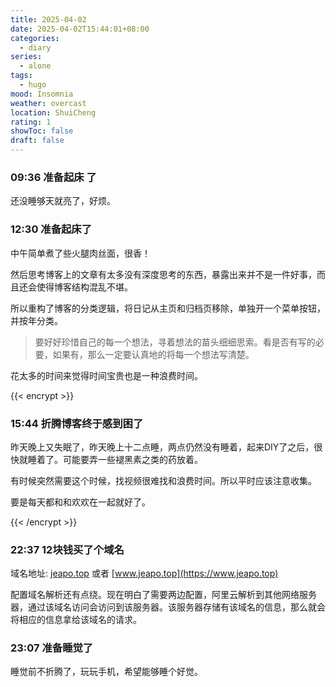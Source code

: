 ```yaml
---
title: 2025-04-02
date: 2025-04-02T15:44:01+08:00
categories:
  - diary
series:
  - alone
tags:
  - hugo
mood: Insomnia
weather: overcast
location: ShuiCheng
rating: 1
showToc: false
draft: false
---
```

### 09:36 准备起床 了

还没睡够天就亮了，好烦。

### 12:30 准备起床了

中午简单煮了些火腿肉丝面，很香！

然后思考博客上的文章有太多没有深度思考的东西，暴露出来并不是一件好事，而且还会使得博客结构混乱不堪。

所以重构了博客的分类逻辑，将日记从主页和归档页移除，单独开一个菜单按钮，并按年分类。

> 要好好珍惜自己的每一个想法，寻着想法的苗头细细思索。看是否有写的必要，如果有，那么一定要认真地的将每一个想法写清楚。

花太多的时间来觉得时间宝贵也是一种浪费时间。


{{< encrypt >}}

### 15:44 折腾博客终于感到困了

昨天晚上又失眠了，昨天晚上十二点睡，两点仍然没有睡着，起来DIY了之后，很快就睡着了。可能要弄一些褪黑素之类的药放着。

有时候突然需要这个时候，找视频很难找和浪费时间。所以平时应该注意收集。

要是每天都和和欢欢在一起就好了。

{{< /encrypt >}}


### 22:37 12块钱买了个域名

域名地址: [jeapo.top](https://jeapo.top) 或者 [www.jeapo.top](https://www.jeapo.top)

配置域名解析还有点绕。现在明白了需要两边配置，阿里云解析到其他网络服务器，通过该域名访问会访问到该服务器。该服务器存储有该域名的信息，那么就会将相应的信息拿给该域名的请求。

### 23:07 准备睡觉了

睡觉前不折腾了，玩玩手机，希望能够睡个好觉。
